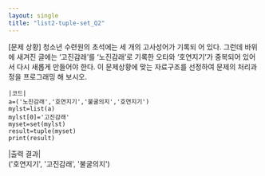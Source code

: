```yaml
---
layout: single
title: "list2-tuple-set_Q2"
---
```


[문제 상황] 
청소년 수련원의 초석에는 세 개의 고사성어가 기록되 
어 있다. 그런데 바위에 새겨진 글에는 ‘고진감래’를 ‘노진감래’로 기록한 오타와 ‘호연지기’가 중복되어 있어서 다시 새롭게 만들어야 한다. 이 문제상황에 맞는  자료구조를 선정하여 문제의 처리과정을 프로그래밍  해 보시오. 

~~~
|코드|
a=('노진감래','호연지기','불굴의지','호연지기')
mylst=list(a)
mylst[0]='고진감래'
myset=set(mylst)
result=tuple(myset)
print(result)
~~~

|출력 결과|<br>
('호연지기', '고진감래', '불굴의지')

